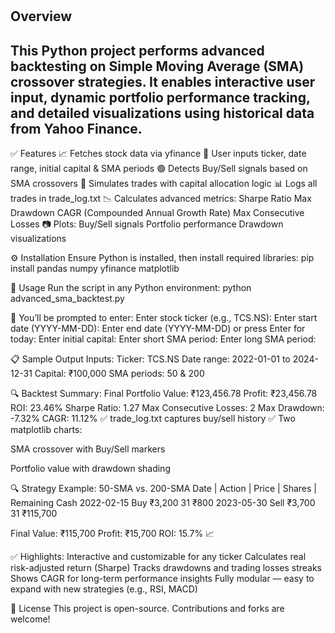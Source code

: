#

## Overview
This Python project performs advanced backtesting on Simple Moving Average (SMA) crossover strategies. It enables interactive user input, dynamic portfolio performance tracking, and detailed visualizations using historical data from Yahoo Finance.
---
✅ Features
    📈 Fetches stock data via yfinance
    🔄 User inputs ticker, date range, initial capital & SMA periods
    🟢 Detects Buy/Sell signals based on SMA crossovers
    💼 Simulates trades with capital allocation logic
    📊 Logs all trades in trade_log.txt
    📉 Calculates advanced metrics:
            Sharpe Ratio
            Max Drawdown
            CAGR (Compounded Annual Growth Rate)
            Max Consecutive Losses
    📷 Plots:
            Buy/Sell signals
            Portfolio performance
            Drawdown visualizations

⚙️ Installation
    Ensure Python is installed, then install required libraries:
        pip install pandas numpy yfinance matplotlib

🚀 Usage
Run the script in any Python environment:
    python advanced_sma_backtest.py

🧠 You’ll be prompted to enter:
        Enter stock ticker (e.g., TCS.NS):
        Enter start date (YYYY-MM-DD):
        Enter end date (YYYY-MM-DD) or press Enter for today:
        Enter initial capital:
        Enter short SMA period:
        Enter long SMA period:

📋 Sample Output
    Inputs:
        Ticker: TCS.NS
        Date range: 2022-01-01 to 2024-12-31
        Capital: ₹100,000
        SMA periods: 50 & 200

🔍 Backtest Summary:
        Final Portfolio Value: ₹123,456.78
        Profit: ₹23,456.78
        ROI: 23.46%
        Sharpe Ratio: 1.27
        Max Consecutive Losses: 2
        Max Drawdown: -7.32%
        CAGR: 11.12%
✅ trade_log.txt captures buy/sell history
✅ Two matplotlib charts:

SMA crossover with Buy/Sell markers

Portfolio value with drawdown shading

🔍 Strategy Example: 50-SMA vs. 200-SMA
Date	    | Action | Price  | Shares | Remaining Cash
2022-02-15	    Buy	    ₹3,200	  31	  ₹800
2023-05-30	    Sell	₹3,700    31	  ₹115,700

Final Value: ₹115,700
Profit: ₹15,700
ROI: 15.7% 📈

✅ Highlights: 
        Interactive and customizable for any ticker
        Calculates real risk-adjusted return (Sharpe)
        Tracks drawdowns and trading losses streaks
        Shows CAGR for long-term performance insights
        Fully modular — easy to expand with new strategies (e.g., RSI, MACD)

📄 License
This project is open-source. Contributions and forks are welcome!

